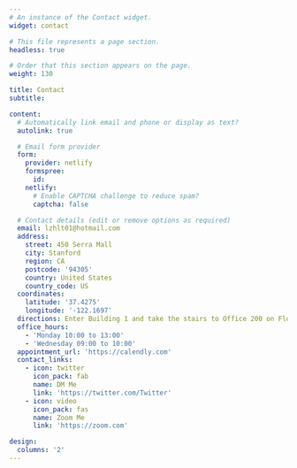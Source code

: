 ```yaml
---
# An instance of the Contact widget.
widget: contact

# This file represents a page section.
headless: true

# Order that this section appears on the page.
weight: 130

title: Contact
subtitle:

content:
  # Automatically link email and phone or display as text?
  autolink: true

  # Email form provider
  form:
    provider: netlify
    formspree:
      id:
    netlify:
      # Enable CAPTCHA challenge to reduce spam?
      captcha: false

  # Contact details (edit or remove options as required)
  email: lzhlt01@hotmail.com
  address:
    street: 450 Serra Mall
    city: Stanford
    region: CA
    postcode: '94305'
    country: United States
    country_code: US
  coordinates:
    latitude: '37.4275'
    longitude: '-122.1697'
  directions: Enter Building 1 and take the stairs to Office 200 on Floor 2
  office_hours:
    - 'Monday 10:00 to 13:00'
    - 'Wednesday 09:00 to 10:00'
  appointment_url: 'https://calendly.com'
  contact_links:
    - icon: twitter
      icon_pack: fab
      name: DM Me
      link: 'https://twitter.com/Twitter'
    - icon: video
      icon_pack: fas
      name: Zoom Me
      link: 'https://zoom.com'

design:
  columns: '2'
---
```

